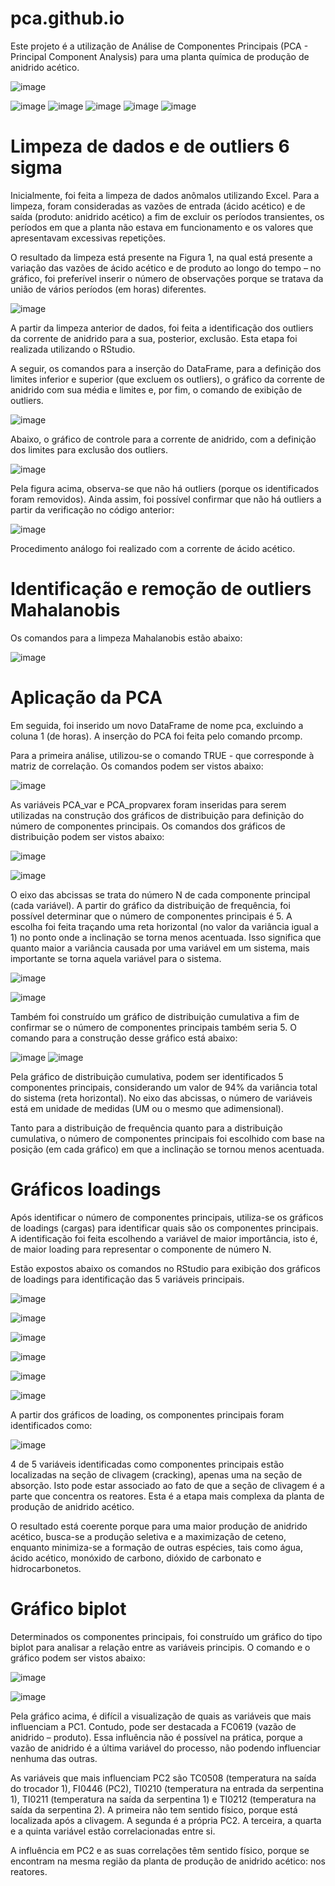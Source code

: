 # pca.github.io
Este projeto é a utilização de Análise de Componentes Principais (PCA - Principal Component Analysis) para uma planta química de produção de anidrido acético.

![image](https://user-images.githubusercontent.com/81119854/124506272-a903be00-dda1-11eb-9810-6ee5ce2f508a.png)

![image](https://user-images.githubusercontent.com/81119854/124506335-cafd4080-dda1-11eb-8f84-65fe30279a86.png)
![image](https://user-images.githubusercontent.com/81119854/124506364-d6506c00-dda1-11eb-9f27-b49551742a81.png)
![image](https://user-images.githubusercontent.com/81119854/124506383-e10b0100-dda1-11eb-9b4c-ec1643c7ad91.png)
![image](https://user-images.githubusercontent.com/81119854/124506395-ea946900-dda1-11eb-93da-0088ccfa73cf.png)
![image](https://user-images.githubusercontent.com/81119854/124506404-f718c180-dda1-11eb-874f-f98f94deee96.png)

# Limpeza de dados e de outliers 6 sigma

Inicialmente, foi feita a limpeza de dados anômalos utilizando Excel. Para a limpeza, foram consideradas as vazões de entrada (ácido acético) e de saída (produto: anidrido acético) a fim de excluir os períodos transientes, os períodos em que a planta não estava em funcionamento e os valores que apresentavam excessivas repetições. 

O resultado da limpeza está presente na Figura 1, na qual está presente a variação das vazões de ácido acético e de produto ao longo do tempo – no gráfico, foi preferível inserir o número de observações porque se tratava da união de vários períodos (em horas) diferentes.

![image](https://user-images.githubusercontent.com/81119854/124501242-8f5d7900-dd97-11eb-9fbc-c9ec2245c26a.png)

A partir da limpeza anterior de dados, foi feita a identificação dos outliers da corrente de anidrido para a sua, posterior, exclusão. Esta etapa foi realizada utilizando o RStudio. 

A seguir, os comandos para a inserção do DataFrame, para a definição dos limites inferior e superior (que excluem os outliers), o gráfico da corrente de anidrido com sua média e limites e, por fim, o comando de exibição de outliers.

![image](https://user-images.githubusercontent.com/81119854/124501676-62f62c80-dd98-11eb-8bd7-acf7d59e06d9.png)

Abaixo, o gráfico de controle para a corrente de anidrido, com a definição dos limites para exclusão dos outliers.

![image](https://user-images.githubusercontent.com/81119854/124501914-d13aef00-dd98-11eb-8e55-31c015f10257.png)

Pela figura acima, observa-se que não há outliers (porque os identificados foram removidos). Ainda assim, foi possível confirmar que não há outliers a partir da verificação no código anterior:

![image](https://user-images.githubusercontent.com/81119854/124502068-1bbc6b80-dd99-11eb-875e-415a035689fc.png)

Procedimento análogo foi realizado com a corrente de ácido acético.

# Identificação e remoção de outliers Mahalanobis

Os comandos para a limpeza Mahalanobis estão abaixo:

![image](https://user-images.githubusercontent.com/81119854/124502345-af8e3780-dd99-11eb-8ff1-f4acd53cf7b6.png)

# Aplicação da PCA

Em seguida, foi inserido um novo DataFrame de nome pca, excluindo a coluna 1 (de horas). A inserção do PCA foi feita pelo comando prcomp. 

Para a primeira análise, utilizou-se o comando TRUE - que corresponde à matriz de correlação. Os comandos podem ser vistos abaixo:

![image](https://user-images.githubusercontent.com/81119854/124502770-73a7a200-dd9a-11eb-9d33-8bade61c3602.png)

As variáveis PCA_var e PCA_propvarex foram inseridas para serem utilizadas na construção dos gráficos de distribuição para definição do número de componentes principais. Os comandos dos gráficos de distribuição podem ser vistos abaixo:

![image](https://user-images.githubusercontent.com/81119854/124503067-26780000-dd9b-11eb-94a1-b57fff6cb624.png)

![image](https://user-images.githubusercontent.com/81119854/124502930-cf722b00-dd9a-11eb-90a4-a31a00ef11b1.png)

O eixo das abcissas se trata do número N de cada componente principal (cada variável). A partir do gráfico da distribuição de frequência, foi possível determinar que o número de componentes principais é 5. A escolha foi feita traçando uma reta horizontal (no valor da variância igual a 1) no ponto onde a inclinação se torna menos acentuada. Isso significa que quanto maior a variância causada por uma variável em um sistema, mais importante se torna aquela variável para o sistema.

![image](https://user-images.githubusercontent.com/81119854/124503554-347a5080-dd9c-11eb-910a-b28d94f785b3.png)

![image](https://user-images.githubusercontent.com/81119854/124503628-583d9680-dd9c-11eb-8d4e-4ce034eaadd6.png)

Também foi construído um gráfico de distribuição cumulativa a fim de confirmar se o número de componentes principais também seria 5. O comando para a construção desse gráfico está abaixo:

![image](https://user-images.githubusercontent.com/81119854/124503761-95098d80-dd9c-11eb-9ae4-6123f2d32745.png)
![image](https://user-images.githubusercontent.com/81119854/124503809-ab174e00-dd9c-11eb-9e9c-18be82a98216.png)

Pela gráfico de distribuição cumulativa, podem ser identificados 5 componentes principais, considerando um valor de 94% da variância total do sistema (reta horizontal). No eixo das abcissas, o número de variáveis está em unidade de medidas (UM ou o mesmo que adimensional). 

Tanto para a distribuição de frequência quanto para a distribuição cumulativa, o número de componentes principais foi escolhido com base na posição (em cada gráfico) em que a inclinação se tornou menos acentuada.

# Gráficos loadings

Após identificar o número de componentes principais, utiliza-se os gráficos de loadings (cargas) para identificar quais são os componentes principais. A identificação foi feita escolhendo a variável de maior importância, isto é, de maior loading para representar o componente de número N. 

Estão expostos abaixo os comandos no RStudio para exibição dos gráficos de loadings para identificação das 5 variáveis principais.

![image](https://user-images.githubusercontent.com/81119854/124505730-8624da00-dda0-11eb-8ccb-616d80358a54.png)

![image](https://user-images.githubusercontent.com/81119854/124505795-a6ed2f80-dda0-11eb-89e5-f6c688a0ca1c.png)

![image](https://user-images.githubusercontent.com/81119854/124505825-b9ffff80-dda0-11eb-810f-03a29860cec7.png)

![image](https://user-images.githubusercontent.com/81119854/124505862-d0a65680-dda0-11eb-9989-3c2ed2d64fe7.png)

![image](https://user-images.githubusercontent.com/81119854/124505896-e61b8080-dda0-11eb-8eeb-2826219c8132.png)

![image](https://user-images.githubusercontent.com/81119854/124505934-f7fd2380-dda0-11eb-8750-45c3a24d42c0.png)

A partir dos gráficos de loading, os componentes principais foram identificados como:

![image](https://user-images.githubusercontent.com/81119854/124506106-575b3380-dda1-11eb-80d7-56b6d75943fb.png)

4 de 5 variáveis identificadas como componentes principais estão localizadas na seção de clivagem (cracking), apenas uma na seção de absorção. Isto pode estar associado ao fato de que a seção de clivagem é a parte que concentra os reatores. Esta é a etapa mais complexa da planta de produção de anidrido acético. 

O resultado está coerente porque para uma maior produção de anidrido acético, busca-se a produção seletiva e a maximização de ceteno, enquanto minimiza-se a formação de outras espécies, tais como água, ácido acético, monóxido de carbono, dióxido de carbonato e hidrocarbonetos.

# Gráfico biplot

Determinados os componentes principais, foi construído um gráfico do tipo biplot para analisar a relação entre as variáveis principis. O comando e o gráfico podem ser vistos abaixo:

![image](https://user-images.githubusercontent.com/81119854/124506601-61316680-dda2-11eb-8987-1773586fe31f.png)

![image](https://user-images.githubusercontent.com/81119854/124506626-70181900-dda2-11eb-952f-82ce2006e92d.png)

Pela gráfico acima, é difícil a visualização de quais as variáveis que mais influenciam a PC1. Contudo, pode ser destacada a FC0619 (vazão de anidrido – produto). Essa influência não é possível na prática, porque a vazão de anidrido é a última variável do processo, não podendo influenciar nenhuma das outras. 

As variáveis que mais influenciam PC2 são TC0508 (temperatura na saída do trocador 1), FI0446 (PC2), TI0210 (temperatura na entrada da serpentina 1), TI0211 (temperatura na saída da serpentina 1) e TI0212 (temperatura na saída da serpentina 2). A primeira não tem sentido físico, porque está localizada após a clivagem. A segunda é a própria PC2. A terceira, a quarta e a quinta variável estão correlacionadas entre si.

A influência em PC2 e as suas correlações têm sentido físico, porque se encontram na mesma região da planta de produção de anidrido acético: nos reatores.
